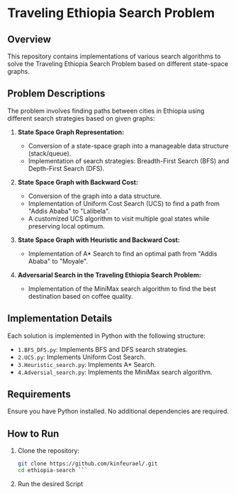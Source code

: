 # Traveling Ethiopia Search Problem

## Overview
This repository contains implementations of various search algorithms to solve the Traveling Ethiopia Search Problem based on different state-space graphs.

## Problem Descriptions
The problem involves finding paths between cities in Ethiopia using different search strategies based on given graphs:

1. **State Space Graph Representation:**
   - Conversion of a state-space graph into a manageable data structure (stack/queue).
   - Implementation of search strategies: Breadth-First Search (BFS) and Depth-First Search (DFS).

2. **State Space Graph with Backward Cost:**
   - Conversion of the graph into a data structure.
   - Implementation of Uniform Cost Search (UCS) to find a path from "Addis Ababa" to "Lalibela".
   - A customized UCS algorithm to visit multiple goal states while preserving local optimum.

3. **State Space Graph with Heuristic and Backward Cost:**
   - Implementation of A* Search to find an optimal path from "Addis Ababa" to "Moyale".

4. **Adversarial Search in the Traveling Ethiopia Search Problem:**
   - Implementation of the MiniMax search algorithm to find the best destination based on coffee quality.

## Implementation Details
Each solution is implemented in Python with the following structure:

- `1.BFS_DFS.py`: Implements BFS and DFS search strategies.
- `2.UCS.py`: Implements Uniform Cost Search.
- `3.Heuristic_search.py`: Implements A* Search.
- `4.Adversial_search.py`: Implements the MiniMax search algorithm.

## Requirements
Ensure you have Python installed. No additional dependencies are required.

## How to Run
1. Clone the repository:
   ```bash
   git clone https://github.com/kinfeurael/.git
   cd ethiopia-search ```
2. Run the desired Script
